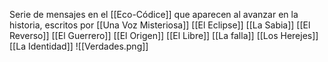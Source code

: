 Serie de mensajes en el [[Eco-Códice]] que aparecen al avanzar en la historia, escritos por [[Una Voz Misteriosa]]
[[El Eclipse]]
[[La Sabia]]
[[El Reverso]]
[[El Guerrero]]
[[El Origen]]
[[El Libre]]
[[La falla]]
[[Los Herejes]]
[[La Identidad]]
![[Verdades.png]]